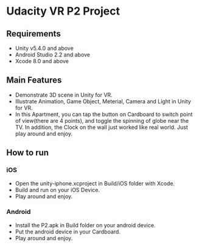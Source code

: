# Udacity VR P2 Project

## Requirements

- Unity v5.4.0 and above
- Android Studio 2.2 and above
- Xcode 8.0 and above



## Main Features

- Demonstrate 3D scene in Unity for VR.
- Illustrate Animation, Game Object, Meterial, Camera and Light in Unity for VR.
- In this Apartment, you can tap the button on Cardboard to switch point of view(there are 4 points), and toggle the spinning of globe near the TV. In addition, the Clock on the wall just worked like real world. Just play around and enjoy.



## How to run

### iOS

- Open the unity-iphone.xcproject in Build/iOS folder  with Xcode.
- Build and run on your iOS Device.
- Play around and enjoy.

### Android

- Install the P2.apk in Build folder on your android device.
- Put the android device in your Cardboard.
- Play around and enjoy.